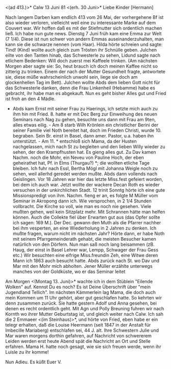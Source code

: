 <(ad 413.)>* Calw 13 Juni 81
 <(erh. 30 Juni>*
Liebe Kinder [Hermann]

Nach langem Darben kam endlich 413 vom 26 Mai, der vorhergehene Bf ist also wieder verloren, vielleicht weil eine zu interessante Marke auf dem Couvert war. Wir hoffen daß es mit der Stiefmutter sich ordentlich machen ließ. 
Ich habe nun gute news. Dienstg 7 Juni früh kam eine Emma zur Welt (7 1/4). Diese ist nun schwer von andern Emmas auseinanderzuhalten, man kann sie die schwarze nennen (vom Haar). Hilda hörte schreien und sagte: Tind! (Kind) wollte auch gleich zum Trösten ihr Schnülle geben. Julchen eilte von den Tanten hinab, das Schwesterle zu sehen, Lidund sagte nach etlichem Bedenken: Will doch zuerst mei Kaffeele trinken. (Am nächsten Morgen aber sagte sie: So, heut brauch ich doch meinen Kaffee nicht so zitterig zu trinken. Einem der nach der Mutter Gesundheit fragte, antwortete sie, diese müße wahrscheinlich unwohl sein, liege sie doch am glockenhellen Tag im Bett). Julchen wollte Abds dem lieben Gott nicht für das Schwesterle danken, denn die Frau Linkenheil (Hebamme) habe es gebracht, ihr habe man es abgekauft. Nun es geht bisher Alles gut und Fried ist froh an den 4 Mädle. 
- Abds kam Ernst mit seiner Frau zu Haerings, ich setzte mich auch zu ihm hin mit Fried. 8. hatte er mit Dec Berg zur Einweihung des neuen Seminars nach Nag zu gehen, besuchte uns dann mit Frau am 9ten, alles etwas eilig. - Am 8 starb Wilh Krönlein ein christlicher Berini der seiner Familie viel Noth bereitet hat, doch im Frieden Christi, wurde 10. begraben. Sein Br. einst in Basel, dann amer. Pastor, u.a. haben ihn unterstützt. - Am 11. <Samstg>* entschloß sich Mama, da der Husten nachgelassen, mich nach St zu begleiten und den lieben Willy wieder zu sehen, der den Krampfhusten hat. Es gieng alles gut. Zu Dav kamen Nachm. noch die Mohr, ein Neveu von Pauline Hoch, der eben geheirathet hat, Pf. in Elms (Thurgau?) <Glarus>*; die wollten etliche Tage bleiben. Ich fuhr nach Essl, Bertha Mögl mit Johanna Weigle noch zu sehen, weil allerhd geredet werden mußte. Abds dann vollends nach Geislingen. Vor 18 Jahren war hier das letzte Miss.fest gefeiert worden, bei dem ich auch war. Jetzt wollte der wackere Decan Roth es wieder versuchen in der unkirchlichen Stadt. 12 trinit Sonntg hörte ich eine gute Missionspredigt von ihm. Nachm. fieng er an, es folgte M Müller vom Seminar in Akropong dann ich. Wie versprochen, in 2 1/4 Stunden vollbracht. Die Kirche so voll, wie man es noch nie gesehen. Viele mußten gehen, weil kein Sitzplatz mehr. Mit Schrannen hätte man helfen können. Auch die Collekte fiel über Erwarten gut aus (das Opfer sollte ich sagen: 169 M.). Der Dec. gewann den Muth als die Pfarrer nachher bei ihm vesperten, an eine Wiederholung in 2 Jahren zu denken. Ich mußte fragen, warum nicht im nächsten Jahr? Hörte dann, er habe Noth mit seinem Pfarrgemeinderath gehabt, die meisten Besucher kamen natürlich von den Dörfern. Nun man saß noch lang beisammen (zB. Haug, der einst in Basel Lehrer war, Lempp, Schwager der Frau Gess etc.) Wir besuchten eine eifrige Miss.freundin Zeh, eine Witwe deren Mann ich 1863 auch besucht hatte. Abds zurück nach St. wo Dav und Mar mit den Mohr mich abholten. Jener Müller erzählte unterwegs manches von der Goldküste, wo er das Seminar leitet

Am Morgen <(Montag 13. Juni)>* wachte ich in dem Stüblein "Eilende Wolken" auf. Kennst Du es noch? Es ist Deine Überschrift über "mein Jugendland Tellich". Im nächsten Kämmerlein lag Mama, die doch auch mein Kommen um 11 Uhr gehört, aber gut geschlafen hatte. So kehrten wir denn zusammen zurück. Sie hatte gestern Adolf und Anna gesehen, bei denen es recht ordentlich geht. Mit Agn und Polly Breuning fuhren wir nach Kornth wo ihrer Mutter Geburtstag ist, und gleich weiter nach Calw. Ich sah die 2 Emmaeer <(im Steinhaus)>*, und hörte von Fried, eben habe er ein telegr erhalten, daß die Louise Heermann (seit 1847 in der Anstalt für Imbecille Mariaberg) entschlafen sei, 44 J. alt. Ihre Schwestern Julie und Mar waren morgens dorthin gefahren, auf Nachricht von schwererem Leiden werden erst heute Abend spät die Nachricht an Ort und Stelle erfahren. Mama H. hatte noch gesagt, wie sie sich freuen werde, wenn ihr Luisle zu ihr komme!

Nun Adieu. Es küßt
 Euer V.
